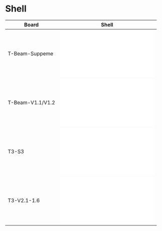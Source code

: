 
# Shell

| Board            | Shell                         |
| ---------------- | ----------------------------- |
| T-Beam-Suppeme   | ![Shell](./T-Beam-Suppeme.7z) |
| T-Beam-V1.1/V1.2 | ![Shell](./T-Beam-V1X.7z)     |
| T3-S3            | ![Shell](./T3-S3.7z)          |
| T3-V2.1-1.6      | ![Shell](./T3-V2.1-1.6.7z)    |
